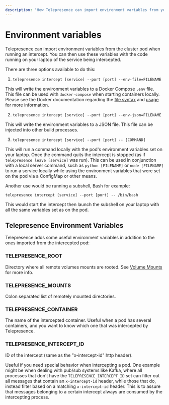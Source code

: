 ```yaml
---
description: "How Telepresence can import environment variables from your Kubernetes cluster to use with code running on your laptop."
---
```


# Environment variables

Telepresence can import environment variables from the cluster pod when running an intercept.
You can then use these variables with the code running on your laptop of the service being intercepted.

There are three options available to do this:

1. `telepresence intercept [service] --port [port] --env-file=FILENAME`

  This will write the environment variables to a Docker Compose `.env` file. This file can be used with `docker-compose` when starting containers locally. Please see the Docker documentation regarding the [file syntax](https://docs.docker.com/compose/env-file/) and [usage](https://docs.docker.com/compose/environment-variables/) for more information.

2. `telepresence intercept [service] --port [port] --env-json=FILENAME`

  This will write the environment variables to a JSON file. This file can be injected into other build processes.

3. `telepresence intercept [service] --port [port] -- [COMMAND]`

  This will run a command locally with the pod's environment variables set on your laptop.  Once the command quits the intercept is stopped (as if `telepresence leave [service]` was run).  This can be used in conjunction with a local server command, such as `python [FILENAME]` or `node [FILENAME]` to run a service locally while using the environment variables that were set on the pod via a ConfigMap or other means.

  Another use would be running a subshell, Bash for example:

  `telepresence intercept [service] --port [port] -- /bin/bash`

  This would start the intercept then launch the subshell on your laptop with all the same variables set as on the pod.

## Telepresence Environment Variables

Telepresence adds some useful environment variables in addition to the ones imported from the intercepted pod:

### TELEPRESENCE_ROOT
Directory where all remote volumes mounts are rooted. See [Volume Mounts](../volume/) for more info.

### TELEPRESENCE_MOUNTS
Colon separated list of remotely mounted directories.

### TELEPRESENCE_CONTAINER
The name of the intercepted container. Useful when a pod has several containers, and you want to know which one that was intercepted by Telepresence.

### TELEPRESENCE_INTERCEPT_ID
ID of the intercept (same as the "x-intercept-id" http header).

Useful if you need special behavior when intercepting a pod. One example might be when dealing with pub/sub systems like Kafka, where all processes that don't have the `TELEPRESENCE_INTERCEPT_ID` set can filter out all messages that contain an `x-intercept-id` header, while those that do, instead filter based on a matching `x-intercept-id` header. This is to assure that messages belonging to a certain intercept always are consumed by the intercepting process.
